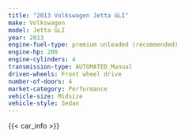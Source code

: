 ```yaml
---
title: "2013 Volkswagen Jetta GLI"
make: Volkswagen
model: Jetta GLI
year: 2013
engine-fuel-type: premium unleaded (recommended)
engine-hp: 200
engine-cylinders: 4
transmission-type: AUTOMATED_Manual
driven-wheels: Front wheel drive
number-of-doors: 4
market-category: Performance
vehicle-size: Midsize
vehicle-style: Sedan
---
```


{{< car_info >}}
